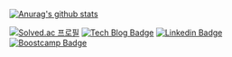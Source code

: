 
[![Anurag's github stats](https://github-readme-stats.vercel.app/api?username=philgineer&hide=issues&show_icons=true&theme=dracula)](https://github.com/anuraghazra/github-readme-stats)

[![Solved.ac
프로필](http://mazassumnida.wtf/api/mini/generate_badge?boj=yunjh0420)](https://solved.ac/yunjh0420)
[![Tech Blog Badge](http://img.shields.io/badge/blog-국문과%20공대생-51a9fe?style=flat-square&link=https://philgineer.com/)](https://philgineer.com/)
[![Linkedin Badge](https://img.shields.io/badge/-LinkedIn-blue?style=flat-square&logo=Linkedin&logoColor=white&link=https://www.linkedin.com/in/philgineer/)](https://www.linkedin.com/in/philgineer/)
[![Boostcamp Badge](https://img.shields.io/badge/AI-Boostcamp-02c73c&link=https://philgineer.github.io/)](https://philgineer.github.io/)
